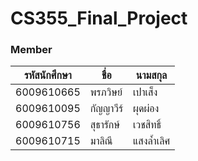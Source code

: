 # CS355_Final_Project

### Member
| รหัสนักศึกษา | ชื่อ | นามสกุล |
| --- | ---| --- |
| 6009610665 | พรภวิษย์ | เปาเส็ง |
| 6009610095 | กัญญาวีร์ | ผุดผ่อง |
| 6009610756 | สุธารักษ์ | เวชสิทธิ์ |
| 6009610715 | มาลิณี | แสงล้ำเลิศ |
